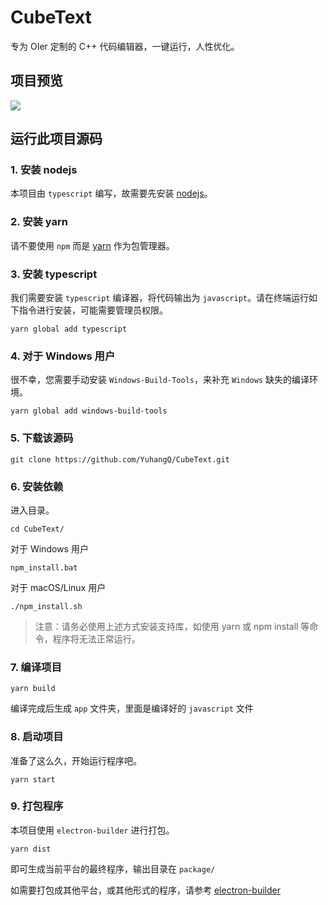 # CubeText
专为 OIer 定制的 C++ 代码编辑器，一键运行，人性优化。

## 项目预览

![](https://down.yuhangq.me/pictures/cubetext_demo.png)

## 运行此项目源码

### 1. 安装 nodejs
本项目由 `typescript` 编写，故需要先安装 [nodejs](https://nodejs.org)。

### 2. 安装 yarn

请不要使用 `npm` 而是 [yarn](https://yarnpkg.com/) 作为包管理器。

### 3. 安装 typescript

我们需要安装 `typescript` 编译器，将代码输出为 `javascript`。请在终端运行如下指令进行安装，可能需要管理员权限。

```
yarn global add typescript
```

### 4. 对于 Windows 用户

很不幸，您需要手动安装 `Windows-Build-Tools`，来补充 `Windows` 缺失的编译环境。

```
yarn global add windows-build-tools
```

### 5. 下载该源码

```
git clone https://github.com/YuhangQ/CubeText.git
```

### 6. 安装依赖

进入目录。

```
cd CubeText/
```

对于 Windows 用户

```
npm_install.bat
```

对于 macOS/Linux 用户

```
./npm_install.sh
```

> 注意：请务必使用上述方式安装支持库，如使用 yarn 或 npm install 等命令，程序将无法正常运行。

### 7. 编译项目

```
yarn build
```

编译完成后生成 `app` 文件夹，里面是编译好的 `javascript` 文件

### 8. 启动项目

准备了这么久，开始运行程序吧。

```
yarn start
```

### 9. 打包程序

本项目使用 `electron-builder` 进行打包。

```
yarn dist
```

即可生成当前平台的最终程序，输出目录在 `package/`

如需要打包成其他平台，或其他形式的程序，请参考 [electron-builder](https://www.electron.build/)

